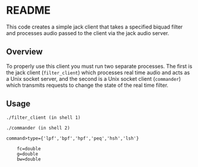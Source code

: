 # README

This code creates a simple jack client that takes a specified biquad
filter and processes audio passed to the client via the jack audio
server.

## Overview

To properly use this client you must run two separate processes.  The
first is the jack client (`filter_client`) which processes real time
audio and acts as a Unix socket server, and the second is a Unix socket
client (`commander`) which transmits requests to change the state of the
real time filter.

## Usage

```
./filter_client	(in shell 1)
```

```
./commander	(in shell 2)
```

```
command>type={'lpf','bpf','hpf','peq','hsh','lsh'}

	fc=double
	g=double
	bw=double
```

